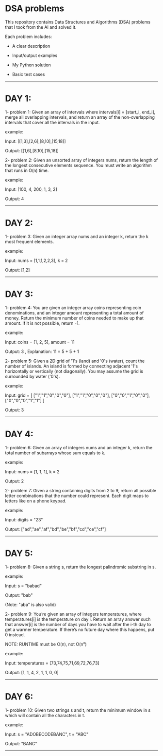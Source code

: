 # DSA problems

This repository contains Data Structures and Algorithms (DSA) problems that I took from the AI and solved it.

Each problem includes:

- A clear description

- Input/output examples

- My Python solution

- Basic test cases
------------------------------------------------------------------------------------------------------------------------------------
# DAY 1:

1- problem 1: Given an array of intervals where intervals[i] = [start_i, end_i], merge all overlapping intervals, and return an array of the non-overlapping intervals that cover all the intervals in the input.

example: 

Input: [[1,3],[2,6],[8,10],[15,18]]  

Output: [[1,6],[8,10],[15,18]]

2- problem 2: Given an unsorted array of integers nums, return the length of the longest consecutive elements sequence.
You must write an algorithm that runs in O(n) time.

example: 

Input: [100, 4, 200, 1, 3, 2] 

Output: 4

------------------------------------------------------------------------------------------------------------------------------------
# DAY 2:

1- problem 3: Given an integer array nums and an integer k, return the k most frequent elements.

example: 

Input: nums = [1,1,1,2,2,3], k = 2   

Output: [1,2]

------------------------------------------------------------------------------------------------------------------------------------
# DAY 3:

1- problem 4: You are given an integer array coins representing coin denominations, and an integer amount representing a total amount of money. Return the minimum number of coins needed to make up that amount. If it is not possible, return -1.

example: 

Input: coins = [1, 2, 5], amount = 11  

Output: 3 , Explanation: 11 = 5 + 5 + 1

2- problem 5: Given a 2D grid of '1's (land) and '0's (water), count the number of islands. An island is formed by connecting adjacent '1's horizontally or vertically (not diagonally). You may assume the grid is surrounded by water ('0's).

example: 

Input: grid = [ ["1","1","0","0","0"],
                ["1","1","0","0","0"],
                ["0","0","1","0","0"],
                ["0","0","0","1","1"]
              ]                                    
              
Output: 3

------------------------------------------------------------------------------------------------------------------------------------
# DAY 4:

1- problem 6: Given an array of integers nums and an integer k, return the total number of subarrays whose sum equals to k.

example: 

Input: nums = [1, 1, 1], k = 2  

Output: 2

2- problem 7: Given a string containing digits from 2 to 9, return all possible letter combinations that the number could represent. Each digit maps to letters like on a phone keypad.

example: 

Input: digits = "23"

Output: ["ad","ae","af","bd","be","bf","cd","ce","cf"]

------------------------------------------------------------------------------------------------------------------------------------
# DAY 5:

1- problem 8: Given a string s, return the longest palindromic substring in s.

example: 

Input: s = "babad"

Output: "bab"

(Note: "aba" is also valid)

2- problem 9: You’re given an array of integers temperatures, where temperatures[i] is the temperature on day i. Return an array answer such that answer[i] is the number of days you have to wait after the i-th day to get a warmer temperature. If there’s no future day where this happens, put 0 instead.

NOTE: RUNTIME must be O(n), not O(n²)

example: 

Input:  temperatures = [73,74,75,71,69,72,76,73]

Output: [1, 1, 4, 2, 1, 1, 0, 0]

------------------------------------------------------------------------------------------------------------------------------------
# DAY 6:

1- problem 10: Given two strings s and t, return the minimum window in s which will contain all the characters in t.

example: 

Input: s = "ADOBECODEBANC", t = "ABC"  

Output: "BANC"

------------------------------------------------------------------------------------------------------------------------------------
